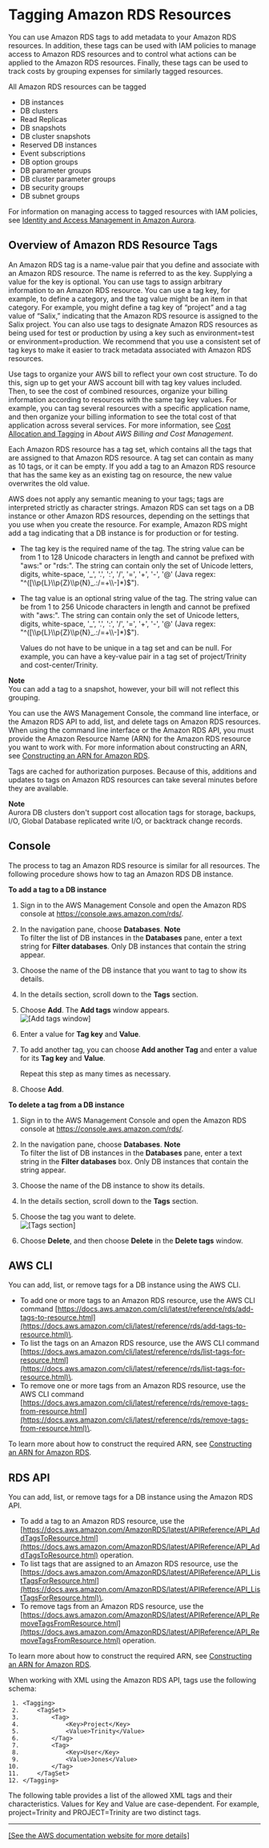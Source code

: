 # Tagging Amazon RDS Resources<a name="USER_Tagging"></a>

You can use Amazon RDS tags to add metadata to your Amazon RDS resources\. In addition, these tags can be used with IAM policies to manage access to Amazon RDS resources and to control what actions can be applied to the Amazon RDS resources\. Finally, these tags can be used to track costs by grouping expenses for similarly tagged resources\. 

All Amazon RDS resources can be tagged
+ DB instances
+ DB clusters
+ Read Replicas
+ DB snapshots
+ DB cluster snapshots
+ Reserved DB instances
+ Event subscriptions
+ DB option groups
+ DB parameter groups
+ DB cluster parameter groups
+ DB security groups
+ DB subnet groups

For information on managing access to tagged resources with IAM policies, see [Identity and Access Management in Amazon Aurora](UsingWithRDS.IAM.md)\. 

## Overview of Amazon RDS Resource Tags<a name="Overview.Tagging"></a>

An Amazon RDS tag is a name\-value pair that you define and associate with an Amazon RDS resource\. The name is referred to as the key\. Supplying a value for the key is optional\. You can use tags to assign arbitrary information to an Amazon RDS resource\. You can use a tag key, for example, to define a category, and the tag value might be an item in that category\. For example, you might define a tag key of “project” and a tag value of “Salix,” indicating that the Amazon RDS resource is assigned to the Salix project\. You can also use tags to designate Amazon RDS resources as being used for test or production by using a key such as environment=test or environment=production\. We recommend that you use a consistent set of tag keys to make it easier to track metadata associated with Amazon RDS resources\. 

Use tags to organize your AWS bill to reflect your own cost structure\. To do this, sign up to get your AWS account bill with tag key values included\. Then, to see the cost of combined resources, organize your billing information according to resources with the same tag key values\. For example, you can tag several resources with a specific application name, and then organize your billing information to see the total cost of that application across several services\. For more information, see [Cost Allocation and Tagging](https://docs.aws.amazon.com/awsaccountbilling/latest/aboutv2/cost-alloc-tags.html) in *About AWS Billing and Cost Management*\.

Each Amazon RDS resource has a tag set, which contains all the tags that are assigned to that Amazon RDS resource\. A tag set can contain as many as 10 tags, or it can be empty\. If you add a tag to an Amazon RDS resource that has the same key as an existing tag on resource, the new value overwrites the old value\. 

AWS does not apply any semantic meaning to your tags; tags are interpreted strictly as character strings\. Amazon RDS can set tags on a DB instance or other Amazon RDS resources, depending on the settings that you use when you create the resource\. For example, Amazon RDS might add a tag indicating that a DB instance is for production or for testing\.
+ The tag key is the required name of the tag\. The string value can be from 1 to 128 Unicode characters in length and cannot be prefixed with "aws:" or "rds:"\. The string can contain only the set of Unicode letters, digits, white\-space, '\_', '\.', ':', '/', '=', '\+', '\-', '@' \(Java regex: "^\(\[\\\\p\{L\}\\\\p\{Z\}\\\\p\{N\}\_\.:/=\+\\\\\-\]\*\)$"\)\.
+ The tag value is an optional string value of the tag\. The string value can be from 1 to 256 Unicode characters in length and cannot be prefixed with "aws:"\. The string can contain only the set of Unicode letters, digits, white\-space, '\_', '\.', ':', '/', '=', '\+', '\-', '@' \(Java regex: "^\(\[\\\\p\{L\}\\\\p\{Z\}\\\\p\{N\}\_\.:/=\+\\\\\-\]\*\)$"\)\.

  Values do not have to be unique in a tag set and can be null\. For example, you can have a key\-value pair in a tag set of project/Trinity and cost\-center/Trinity\. 

**Note**  
You can add a tag to a snapshot, however, your bill will not reflect this grouping\.

You can use the AWS Management Console, the command line interface, or the Amazon RDS API to add, list, and delete tags on Amazon RDS resources\. When using the command line interface or the Amazon RDS API, you must provide the Amazon Resource Name \(ARN\) for the Amazon RDS resource you want to work with\. For more information about constructing an ARN, see [Constructing an ARN for Amazon RDS](USER_Tagging.ARN.md#USER_Tagging.ARN.Constructing)\.

Tags are cached for authorization purposes\. Because of this, additions and updates to tags on Amazon RDS resources can take several minutes before they are available\. 

**Note**  
Aurora DB clusters don't support cost allocation tags for storage, backups, I/O, Global Database replicated write I/O, or backtrack change records\.

## Console<a name="USER_Tagging.CON"></a>

The process to tag an Amazon RDS resource is similar for all resources\. The following procedure shows how to tag an Amazon RDS DB instance\. 

**To add a tag to a DB instance**

1. Sign in to the AWS Management Console and open the Amazon RDS console at [https://console\.aws\.amazon\.com/rds/](https://console.aws.amazon.com/rds/)\.

1. In the navigation pane, choose **Databases**\.
**Note**  
To filter the list of DB instances in the **Databases** pane, enter a text string for **Filter databases**\. Only DB instances that contain the string appear\.

1. Choose the name of the DB instance that you want to tag to show its details\. 

1. In the details section, scroll down to the **Tags** section\. 

1. Choose **Add**\. The **Add tags** window appears\.   
![\[Add tags window\]](http://docs.aws.amazon.com/AmazonRDS/latest/AuroraUserGuide/images/RDSConsoleTagging5.png)

1. Enter a value for **Tag key** and **Value**\.

1. To add another tag, you can choose **Add another Tag** and enter a value for its **Tag key** and **Value**\. 

   Repeat this step as many times as necessary\.

1. Choose **Add**\. 

**To delete a tag from a DB instance**

1. Sign in to the AWS Management Console and open the Amazon RDS console at [https://console\.aws\.amazon\.com/rds/](https://console.aws.amazon.com/rds/)\.

1. In the navigation pane, choose **Databases**\.
**Note**  
To filter the list of DB instances in the **Databases** pane, enter a text string in the **Filter databases** box\. Only DB instances that contain the string appear\.

1. Choose the name of the DB instance to show its details\. 

1. In the details section, scroll down to the **Tags** section\. 

1. Choose the tag you want to delete\.  
![\[Tags section\]](http://docs.aws.amazon.com/AmazonRDS/latest/AuroraUserGuide/images/RDSConsoleTagging6.png)

1. Choose **Delete**, and then choose **Delete** in the **Delete tags** window\. 

## AWS CLI<a name="USER_Tagging.CLI"></a>

You can add, list, or remove tags for a DB instance using the AWS CLI\.
+ To add one or more tags to an Amazon RDS resource, use the AWS CLI command [https://docs.aws.amazon.com/cli/latest/reference/rds/add-tags-to-resource.html](https://docs.aws.amazon.com/cli/latest/reference/rds/add-tags-to-resource.html)\.
+ To list the tags on an Amazon RDS resource, use the AWS CLI command [https://docs.aws.amazon.com/cli/latest/reference/rds/list-tags-for-resource.html](https://docs.aws.amazon.com/cli/latest/reference/rds/list-tags-for-resource.html)\.
+ To remove one or more tags from an Amazon RDS resource, use the AWS CLI command [https://docs.aws.amazon.com/cli/latest/reference/rds/remove-tags-from-resource.html](https://docs.aws.amazon.com/cli/latest/reference/rds/remove-tags-from-resource.html)\.

To learn more about how to construct the required ARN, see [Constructing an ARN for Amazon RDS](USER_Tagging.ARN.md#USER_Tagging.ARN.Constructing)\.

## RDS API<a name="USER_Tagging.API"></a>

You can add, list, or remove tags for a DB instance using the Amazon RDS API\.
+ To add a tag to an Amazon RDS resource, use the [https://docs.aws.amazon.com/AmazonRDS/latest/APIReference/API_AddTagsToResource.html](https://docs.aws.amazon.com/AmazonRDS/latest/APIReference/API_AddTagsToResource.html) operation\.
+ To list tags that are assigned to an Amazon RDS resource, use the [https://docs.aws.amazon.com/AmazonRDS/latest/APIReference/API_ListTagsForResource.html](https://docs.aws.amazon.com/AmazonRDS/latest/APIReference/API_ListTagsForResource.html)\.
+ To remove tags from an Amazon RDS resource, use the [https://docs.aws.amazon.com/AmazonRDS/latest/APIReference/API_RemoveTagsFromResource.html](https://docs.aws.amazon.com/AmazonRDS/latest/APIReference/API_RemoveTagsFromResource.html) operation\.

To learn more about how to construct the required ARN, see [Constructing an ARN for Amazon RDS](USER_Tagging.ARN.md#USER_Tagging.ARN.Constructing)\.

When working with XML using the Amazon RDS API, tags use the following schema:

```
 1. <Tagging>
 2.     <TagSet>
 3.         <Tag>
 4.             <Key>Project</Key>
 5.             <Value>Trinity</Value>
 6.         </Tag>
 7.         <Tag>
 8.             <Key>User</Key>
 9.             <Value>Jones</Value>
10.         </Tag>
11.     </TagSet>
12. </Tagging>
```

The following table provides a list of the allowed XML tags and their characteristics\. Values for Key and Value are case\-dependent\. For example, project=Trinity and PROJECT=Trinity are two distinct tags\. 


****  
[\[See the AWS documentation website for more details\]](http://docs.aws.amazon.com/AmazonRDS/latest/AuroraUserGuide/USER_Tagging.html)